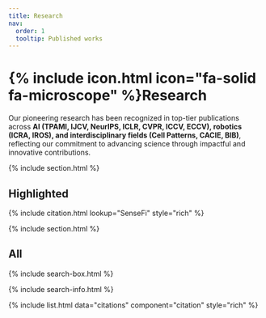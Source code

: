 ```yaml
---
title: Research
nav:
  order: 1
  tooltip: Published works
---
```


# {% include icon.html icon="fa-solid fa-microscope" %}Research

Our pioneering research has been recognized in top-tier publications across **AI (TPAMI, IJCV, NeurIPS, ICLR, CVPR, ICCV, ECCV), robotics (ICRA, IROS), and interdisciplinary fields (Cell Patterns, CACIE, BIB)**, reflecting our commitment to advancing science through impactful and innovative contributions.

{% include section.html %}

## Highlighted

{% include citation.html lookup="SenseFi" style="rich" %}

{% include section.html %}

## All

{% include search-box.html %}

{% include search-info.html %}

{% include list.html data="citations" component="citation" style="rich" %}
